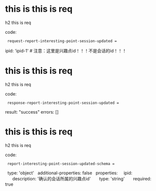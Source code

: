 # this is this is req

h2 this is req

code:

     request-report-interesting-point-session-updated =
  ipid: 'ipid-1' # 注意：这里是兴趣点id！！！不是会话的id！！！


# this is this is req

h2 this is req

code:

     response-report-interesting-point-session-updated =
  result: "success"
  errors: []


# this is this is req

h2 this is req

code:

     report-interesting-point-session-updated-schema =
  type: 'object'
  additional-properties: false
  properties: 
    ipid: 
      description: '确认的会话所属的兴趣点id'
      type: 'string'
      required: true


